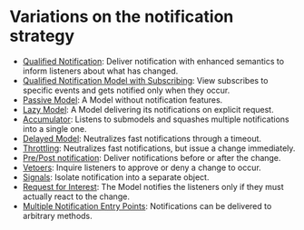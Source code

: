 # Variations on the notification strategy

   * [Qualified Notification](qualified_notification.md): Deliver notification with enhanced semantics to inform listeners about what has changed.
   * [Qualified Notification Model with Subscribing](qualified_notification_model_with_subscribing.md): View subscribes to specific events and gets notified only when they occur.
   * [Passive Model](07_passive_model.md): A Model without notification features.
   * [Lazy Model](lazy_model.md): A Model delivering its notifications on explicit request.
   * [Accumulator](35_accumulator.md): Listens to submodels and squashes multiple notifications into a single one.
   * [Delayed Model](40_delayed_model.md): Neutralizes fast notifications through a timeout.
   * [Throttling](41_throttling.md): Neutralizes fast notifications, but issue a change immediately.
   * [Pre/Post notification](47_pre_post_notification.md): Deliver notifications before or after the change.
   * [Vetoers](48_vetoers.md): Inquire listeners to approve or deny a change to occur.
   * [Signals](49_signals.md): Isolate notification into a separate object.
   * [Request for Interest](60_request_for_interest.md): The Model notifies the listeners only if they must actually react to the change.
   * [Multiple Notification Entry Points](multiple_notification_entry_points.md): Notifications can be delivered to arbitrary methods.
